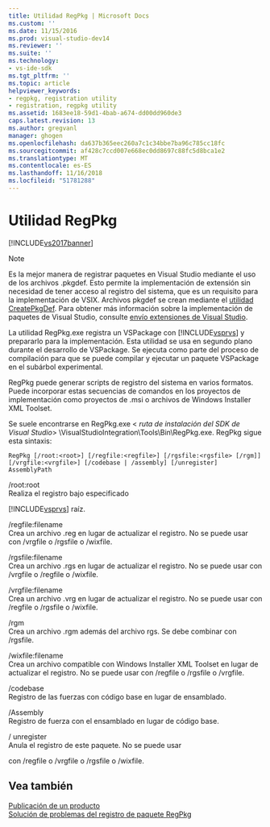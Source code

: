 ```yaml
---
title: Utilidad RegPkg | Microsoft Docs
ms.custom: ''
ms.date: 11/15/2016
ms.prod: visual-studio-dev14
ms.reviewer: ''
ms.suite: ''
ms.technology:
- vs-ide-sdk
ms.tgt_pltfrm: ''
ms.topic: article
helpviewer_keywords:
- regpkg, registration utility
- registration, regpkg utility
ms.assetid: 1683ee18-59d1-4bab-a674-dd00dd960de3
caps.latest.revision: 13
ms.author: gregvanl
manager: ghogen
ms.openlocfilehash: da637b365eec260a7c1c34bbe7ba96c785cc18fc
ms.sourcegitcommit: af428c7ccd007e668ec0dd8697c88fc5d8bca1e2
ms.translationtype: MT
ms.contentlocale: es-ES
ms.lasthandoff: 11/16/2018
ms.locfileid: "51781288"
---
```

# <a name="regpkg-utility"></a>Utilidad RegPkg
[!INCLUDE[vs2017banner](../../includes/vs2017banner.md)]

> [!NOTE]
>  Es la mejor manera de registrar paquetes en Visual Studio mediante el uso de los archivos .pkgdef. Esto permite la implementación de extensión sin necesidad de tener acceso al registro del sistema, que es un requisito para la implementación de VSIX. Archivos pkgdef se crean mediante el [utilidad CreatePkgDef](../../extensibility/internals/createpkgdef-utility.md). Para obtener más información sobre la implementación de paquetes de Visual Studio, consulte [envío extensiones de Visual Studio](../../extensibility/shipping-visual-studio-extensions.md).  
  
 La utilidad RegPkg.exe registra un VSPackage con [!INCLUDE[vsprvs](../../includes/vsprvs-md.md)] y prepararlo para la implementación. Esta utilidad se usa en segundo plano durante el desarrollo de VSPackage. Se ejecuta como parte del proceso de compilación para que se puede compilar y ejecutar un paquete VSPackage en el subárbol experimental.  
  
 RegPkg puede generar scripts de registro del sistema en varios formatos. Puede incorporar estas secuencias de comandos en los proyectos de implementación como proyectos de .msi o archivos de Windows Installer XML Toolset.  
  
 Se suele encontrarse en RegPkg.exe \< *ruta de instalación del SDK de Visual Studio*> \VisualStudioIntegration\Tools\Bin\RegPkg.exe. RegPkg sigue esta sintaxis:  
  
```  
RegPkg [/root:<root>] [/regfile:<regfile>] [/rgsfile:<rgsfile> [/rgm]] [/vrgfile:<vrgfile>] [/codebase | /assembly] [/unregister] AssemblyPath  
```  
  
 /root:root  
 Realiza el registro bajo especificado  
  
 [!INCLUDE[vsprvs](../../includes/vsprvs-md.md)] raíz.  
  
 /regfile:filename  
 Crea un archivo .reg en lugar de actualizar el registro.  No se puede usar con /vrgfile o /rgsfile o /wixfile.  
  
 /rgsfile:filename  
 Crea un archivo .rgs en lugar de actualizar el registro.  No se puede usar con /vrgfile o /regfile o /wixfile.  
  
 /vrgfile:filename  
 Crea un archivo .vrg en lugar de actualizar el registro.  No se puede usar con /regfile o /rgsfile o /wixfile.  
  
 /rgm  
 Crea un archivo .rgm además del archivo rgs.  Se debe combinar con /rgsfile.  
  
 /wixfile:filename  
 Crea un archivo compatible con Windows Installer XML Toolset en lugar de actualizar el registro.  No se puede usar con /regfile o /rgsfile o /vrgfile.  
  
 /codebase  
 Registro de las fuerzas con código base en lugar de ensamblado.  
  
 /Assembly  
 Registro de fuerza con el ensamblado en lugar de código base.  
  
 / unregister  
 Anula el registro de este paquete.  No se puede usar  
  
 con /regfile o /vrgfile o /rgsfile o /wixfile.  
  
## <a name="see-also"></a>Vea también  
 [Publicación de un producto](../../misc/releasing-a-visual-studio-integration-product.md)   
 [Solución de problemas del registro de paquete RegPkg](../../extensibility/internals/troubleshooting-regpkg-package-registration.md)

